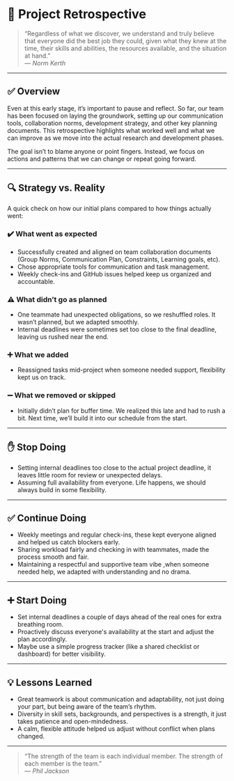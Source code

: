 # 🔄 Project Retrospective

> “Regardless of what we discover, we understand and truly believe that everyone
did the best job they could, given what they knew at the time, their skills and
abilities, the resources available, and the situation at hand.”  
> — *Norm Kerth*

---

## ✅ Overview

Even at this early stage, it’s important to pause and reflect. So far, our team
has been focused on laying the groundwork, setting up our communication tools,
collaboration norms, development strategy, and other key planning documents.
This retrospective highlights what worked well and what we can improve as we
move into the actual research and development phases.

The goal isn’t to blame anyone or point fingers. Instead, we focus on actions and
patterns that we can change or repeat going forward.

---

## 🔍 Strategy vs. Reality

A quick check on how our initial plans compared to how things actually went:

### ✔️ What went as expected

- Successfully created and aligned on team collaboration documents (Group Norms,
Communication Plan, Constraints, Learning goals, etc).
- Chose appropriate tools for communication and task management.
- Weekly check-ins and GitHub issues helped keep us organized and accountable.

### ⚠️ What didn’t go as planned

- One teammate had unexpected obligations, so we reshuffled roles. It wasn’t
planned, but we adapted smoothly.
- Internal deadlines were sometimes set too close to the final deadline, leaving
us rushed near the end.

### ➕ What we added

- Reassigned tasks mid-project when someone needed support, flexibility kept us
on track.

### ➖ What we removed or skipped

- Initially didn’t plan for buffer time. We realized this late and had to rush a
bit. Next time, we’ll build it into our schedule from the start.

---

## ✋ Stop Doing

- Setting internal deadlines too close to the actual project deadline, it leaves
little room for review or unexpected delays.
- Assuming full availability from everyone. Life happens, we should always build
in some flexibility.

---

## ✅ Continue Doing

- Weekly meetings and regular check-ins, these kept everyone aligned and helped
us catch blockers early.
- Sharing workload fairly and checking in with teammates, made the process
smooth and fair.
- Maintaining a respectful and supportive team vibe ,when someone needed help,
we adapted with understanding and no drama.

---

## ➕ Start Doing

- Set internal deadlines a couple of days ahead of the real ones for extra
breathing room.
- Proactively discuss everyone's availability at the start and adjust the plan accordingly.
- Maybe use a simple progress tracker (like a shared checklist or dashboard) for
better visibility.

---

## 💡 Lessons Learned

- Great teamwork is about communication and adaptability, not just doing your
part, but being aware of the team’s rhythm.
- Diversity in skill sets, backgrounds, and perspectives is a strength, it just
takes patience and open-mindedness.
- A calm, flexible attitude helped us adjust without conflict when plans changed.

---

> “The strength of the team is each individual member. The strength of each
member is the team.”  
> — *Phil Jackson*
